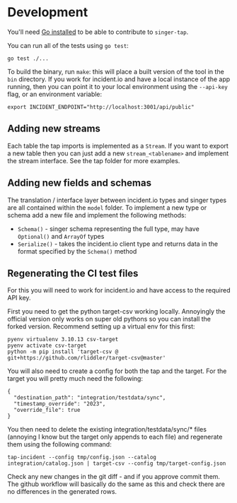# Development

You'll need [Go installed][go] to be able to contribute to `singer-tap`.

You can run all of the tests using `go test`:

```
go test ./...
```

To build the binary, run `make`: this will place a built version of the tool in
the `bin` directory. If you work for incident.io and have a local instance of
the app running, then you can point it to your local environment using the
`--api-key` flag, or an environment variable:

```
export INCIDENT_ENDPOINT="http://localhost:3001/api/public"
```

[go]: https://go.dev/doc/install

## Adding new streams

Each table the tap imports is implemented as a `Stream`. If you want to export a new table then you can just add a new `stream_<tablename>` and implement the stream interface. See the tap folder for more examples.

## Adding new fields and schemas

The translation / interface layer between incident.io types and singer types are all contained within the `model` folder. To implement a new type or schema add a new file and implement the following methods:

- `Schema()` - singer schema representing the full type, may have `Optional()` and `ArrayOf` types
- `Serialize()` - takes the incident.io client type and returns data in the format specified by the `Schema()` method

## Regenerating the CI test files

For this you will need to work for incident.io and have access to the required API key.

First you need to get the python target-csv working locally. Annoyingly the official version only works on super old pythons so you can install the forked version. Recommend setting up a virtual env for this first:

```
pyenv virtualenv 3.10.13 csv-target
pyenv activate csv-target
python -m pip install 'target-csv @ git+https://github.com/rliddler/target-csv@master'
```

You will also need to create a config for both the tap and the target. For the target you will pretty much need the following:

```
{
  "destination_path": "integration/testdata/sync",
  "timestamp_override": "2023",
  "override_file": true
}
```

You then need to delete the existing integration/testdata/sync/\* files (annoying I know but the target only appends to each file) and regenerate them using the following command:

```
tap-incident --config tmp/config.json --catalog integration/catalog.json | target-csv --config tmp/target-config.json
```

Check any new changes in the git diff - and if you approve commit them. The github workflow will basically do the same as this and check there are no differences in the generated rows.

